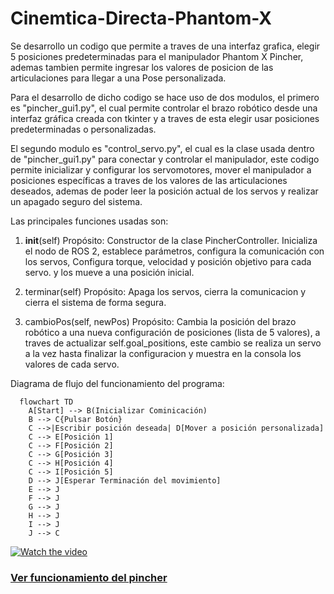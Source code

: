 # Cinemtica-Directa-Phantom-X


Se desarrollo un codigo que permite a traves de una interfaz grafica, elegir 5 posiciones predeterminadas para el manipulador Phantom X Pincher, ademas tambien permite ingresar los valores de posicion de las articulaciones para llegar a una Pose personalizada.

Para el desarrollo de dicho codigo se hace uso de dos modulos, el primero es "pincher_gui1.py", el cual  permite controlar el brazo robótico desde una interfaz gráfica creada con tkinter y a traves de esta elegir usar posiciones predeterminadas o personalizadas.

El segundo modulo es "control_servo.py", el cual es la clase usada dentro de "pincher_gui1.py" para conectar y controlar el manipulador, este codigo permite inicializar y configurar los servomotores, mover el manipulador a posiciones específicas a traves de los valores de las articulaciones deseados, ademas de poder leer la posición actual de los servos y realizar un apagado seguro del sistema.

Las principales funciones usadas son:
  1. __init__(self)
  Propósito:
  Constructor de la clase PincherController. Inicializa el nodo de ROS 2, establece parámetros, configura la comunicación con los servos, Configura torque, velocidad y posición objetivo para cada servo. y los mueve a una posición inicial.

  2. terminar(self)
  Propósito:
  Apaga los servos, cierra la comunicacion y cierra el sistema de forma segura.

  3. cambioPos(self, newPos)
  Propósito:
  Cambia la posición del brazo robótico a una nueva configuración de posiciones (lista de 5 valores), a traves de actualizar self.goal_positions, este cambio se realiza un servo a la vez hasta finalizar la configuracion y muestra en la consola los valores de cada servo.

Diagrama de flujo del funcionamiento del programa:
```   mermaid
  flowchart TD
    A[Start] --> B(Inicializar Cominicación)
    B --> C{Pulsar Botón}
    C -->|Escribir posición deseada| D[Mover a posición personalizada]
    C --> E[Posición 1]
    C --> F[Posición 2]
    C --> G[Posición 3]
    C --> H[Posición 4]
    C --> I[Posición 5]
    D --> J[Esperar Terminación del movimiento]
    E --> J
    F --> J
    G --> J
    H --> J
    I --> J
    J --> C
```







[![Watch the video](https://img.youtube.com/vi/Ux1G4xT9eyA/maxresdefault.jpg)](https://youtube.com/shorts/Ux1G4xT9eyA?si=BwozMbiXwo5YeY_l)

### [Ver funcionamiento del pincher](https://youtu.be/Ux1G4xT9eyA)
